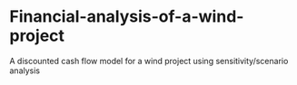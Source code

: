 # Financial-analysis-of-a-wind-project
A discounted cash flow model for a wind project using sensitivity/scenario analysis
